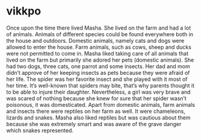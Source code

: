 # vikkpo
Once upon the time there lived Masha. She lived on the farm and had a lot of animals. Animals of different species could be found everywhere 
both in the house and outdoors. Domestic animals, namely cats and dogs were allowed to enter the house. Farm animals, such as cows, sheep and ducks were not permitted to come in.
Masha liked taking care of all animals that lived on the farm but primarily she adored her pets 
(domestic animals). She had two dogs, three cats, one parrot and some insects. Her dad and mom didn’t approve of her keeping 
insects as pets because they were afraid of her life. The spider was her favorite insect and she played with it most of her time. 
It’s well-known that spiders may bite, that’s why parents thought it to be able to injure their daughter. Nevertheless, a girl was very brave and was scared of 
nothing because she knew for sure that her spider wasn’t poisonous, it was domesticated.
Apart from domestic animals, farm animals and insects there were reptiles on her farm as well. It were chameleons, lizards and snakes. 
Masha also liked reptiles but was cautious about them because she was extremely smart and was aware of the grave danger which snakes represented.

